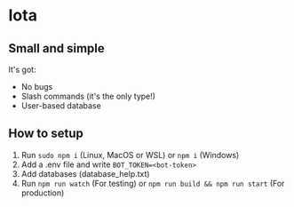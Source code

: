 # Iota

## Small and simple

It's got:

- No bugs
- Slash commands (it's the only type!)
- User-based database

## How to setup

1. Run `sudo npm i` (Linux, MacOS or WSL) or `npm i` (Windows)
2. Add a .env file and write `BOT_TOKEN=<bot-token>`
3. Add databases (database_help.txt)
4. Run `npm run watch` (For testing) or `npm run build && npm run start` (For production)
